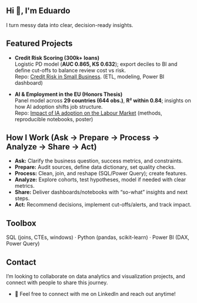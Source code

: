 ## Hi 👋, I'm Eduardo
I turn messy data into clear, decision-ready insights.

## Featured Projects
- **Credit Risk Scoring (300k+ loans)**  
  Logistic PD model (**AUC 0.865, KS 0.632**); export deciles to BI and define cut-offs to balance review cost vs risk.  
  Repo: [Credit Risk in Small Business](https://github.com/eduardo-fd/Small-Business-Credit-Risk). (ETL, modeling, Power BI dashboard)

- **AI & Employment in the EU (Honors Thesis)**  
  Panel model across **29 countries (644 obs.)**, **R² within 0.84**; insights on how AI adoption shifts job structure.  
  Repo: [Impact of IA adoption on the Labour Market](https://github.com/eduardo-fd/AI-Adoption-Employment-EU) (methods, reproducible notebooks, poster)

## How I Work (Ask → Prepare → Process → Analyze → Share → Act)
- **Ask:** Clarify the business question, success metrics, and constraints.  
- **Prepare:** Audit sources, define data dictionary, set quality checks.  
- **Process:** Clean, join, and reshape (SQL/Power Query); create features.  
- **Analyze:** Explore cohorts, test hypotheses, model if needed with clear metrics.  
- **Share:** Deliver dashboards/notebooks with “so-what” insights and next steps.  
- **Act:** Recommend decisions, implement cut-offs/alerts, and track impact.

## Toolbox
SQL (joins, CTEs, windows) · Python (pandas, scikit-learn) · Power BI (DAX, Power Query)

## Contact
I’m looking to collaborate on data analytics and visualization projects, and connect with people to share this journey.
  - 💬 Feel free to connect with me on LinkedIn and reach out anytime!
